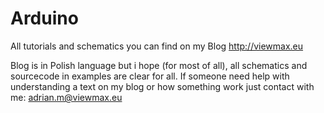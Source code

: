 # Arduino
All tutorials and schematics you can find on my Blog http://viewmax.eu

Blog is in Polish language but i hope (for most of all), all schematics and sourcecode in examples are clear for all. 
If someone need help with understanding a text on my blog or how something work just contact with me: adrian.m@viewmax.eu

